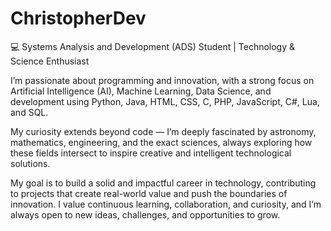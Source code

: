 # ChristopherDev

💻 Systems Analysis and Development (ADS) Student | Technology & Science Enthusiast

I’m passionate about programming and innovation, with a strong focus on Artificial Intelligence (AI), Machine Learning, Data Science, and development using Python, Java, HTML, CSS, C, PHP, JavaScript, C#, Lua, and SQL.

My curiosity extends beyond code — I’m deeply fascinated by astronomy, mathematics, engineering, and the exact sciences, always exploring how these fields intersect to inspire creative and intelligent technological solutions.

My goal is to build a solid and impactful career in technology, contributing to projects that create real-world value and push the boundaries of innovation. I value continuous learning, collaboration, and curiosity, and I’m always open to new ideas, challenges, and opportunities to grow.
